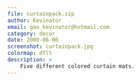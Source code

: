 ```yaml
---
file: curtainpack.zip
author: Kevinator
email: gao_kevinator@hotmail.com
category: decor
date: 2000-06-06
screenshot: curtainpack.jpg
colormap: dflt
description: >
    Five different colored curtain mats.
---
```

